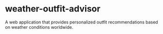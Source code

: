 # weather-outfit-advisor
A web application that provides personalized outfit recommendations based on weather conditions worldwide.
